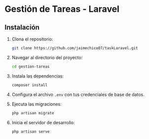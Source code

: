 # Gestión de Tareas - Laravel

## Instalación

1. Clona el repositorio:
    ```bash
    git clone https://github.com/jaimechico07/taskLaravel.git
    ```
2. Navegar al directorio del proyecto:
    ```bash
    cd gestion-tareas
    ```
4. Instala las dependencias:
    ```bash
    composer install
    ```

5. Configura el archivo `.env` con tus credenciales de base de datos.

6. Ejecuta las migraciones:
    ```bash
    php artisan migrate
    ```

7. Inicia el servidor de desarrollo:
    ```bash
    php artisan serve
    ```
